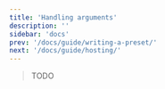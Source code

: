 ```yaml
---
title: 'Handling arguments'
description: ''
sidebar: 'docs'
prev: '/docs/guide/writing-a-preset/'
next: '/docs/guide/hosting/'
---
```


> TODO
